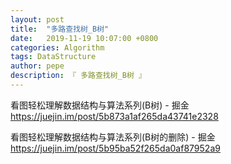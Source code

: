 ```yaml
---
layout: post
title:  "多路查找树_B树"
date:   2019-11-19 10:07:00 +0800
categories: Algorithm
tags: DataStructure
author: pepe
description: 『 多路查找树_B树 』
---
```



看图轻松理解数据结构与算法系列(B树) - 掘金
https://juejin.im/post/5b873a1af265da43741e2328

看图轻松理解数据结构与算法系列(B树的删除) - 掘金
https://juejin.im/post/5b95ba52f265da0af87952a9
































